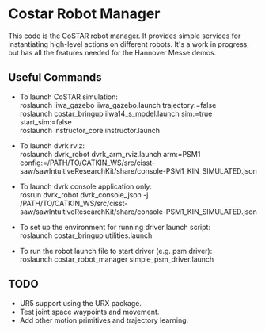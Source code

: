 # Costar Robot Manager

This code is the CoSTAR robot manager. It provides simple services for instantiating high-level actions on different robots. It's a work in progress, but has all the features needed for the Hannover Messe demos.

## Useful Commands

  - To launch CoSTAR simulation:  
    roslaunch iiwa_gazebo iiwa_gazebo.launch trajectory:=false  
    roslaunch costar_bringup iiwa14_s_model.launch sim:=true start_sim:=false  
    roslaunch instructor_core instructor.launch
    
  - To launch dvrk rviz:  
    roslaunch dvrk_robot dvrk_arm_rviz.launch arm:=PSM1 config:=/PATH/TO/CATKIN_WS/src/cisst-saw/sawIntuitiveResearchKit/share/console-PSM1_KIN_SIMULATED.json
  
  - To launch dvrk console application only:  
    rosrun dvrk_robot dvrk_console_json -j /PATH/TO/CATKIN_WS/src/cisst-saw/sawIntuitiveResearchKit/share/console-PSM1_KIN_SIMULATED.json
    
  - To set up the environment for running driver launch script:  
    roslaunch costar_bringup utilities.launch
    
  - To run the robot launch file to start driver (e.g. psm driver):  
    roslaunch costar_robot_manager simple_psm_driver.launch

## TODO

  - UR5 support using the URX package.
  - Test joint space waypoints and movement.
  - Add other motion primitives and trajectory learning.

